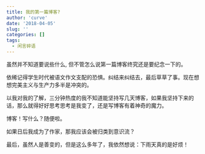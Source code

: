 ```yaml
---
title: 我的第一篇博客?
author: 'curve'
date: '2018-04-05'
slug: ''
categories: []
tags:
  - 闲言碎语
---
```


虽然并不知道要说些什么, 但不管怎么说第一篇博客终究还是要纪念一下的。 
  
依稀记得学生时代被语文作文支配的恐惧。纠结来纠结去，最后草草了事。现在想想完美主义与生产力多半是冲突的。  

以我对我的了解，三分钟热度的我不知道能坚持写几天博客，如果我坚持下来的话，那么就得好好思考思考是我变了，还是写博客有着神奇的魔力。

博客！写什么？随便啦。  

如果日后我成为了作家，那我应该会被归类到意识流？  

最后，虽然人是善变的，但是这么多年了，我依然想说：下雨天真的是好烦！
